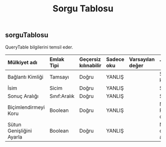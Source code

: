 ﻿---
title: Sorgu Tablosu
second_title: Aspose.Cells Cloud Documen
type: docs
url: /tr/specification/model/querytable/
description: "Aspose.Cells Bulut modeli spesifikasyonu: QueryTable. Açma, oluşturma, düzenleme, bölme, birleştirme, karşılaştırma ve dönüştürme gibi özelliklerle Excel ve diğer elektronik tablo belgelerini zahmetsizce yönetin"
kwords: Excel, Office, Elektronik Tablo, Cloud REST API, QueryTable
weight: 50
---
## **sorguTablosu**

 QueryTable bilgilerini temsil eder.

| Mülkiyet adı| Emlak Tipi| Geçersiz kılınabilir| Sadece oku| Varsayılan değer| Tanım|
|:- |:- |:- |:- |:- |:- |
| Bağlantı Kimliği| Tamsayı| Doğru| YANLIŞ|| Sorgu tablosunun bağlantı kimliğini alır.|
| İsim| Sicim| Doğru| YANLIŞ|| Sorgulanabilirin adını alır.|
| Sonuç Aralığı| Sınıf:Aralık| Doğru| YANLIŞ|| Sonucun aralığını alır.|
| Biçimlendirmeyi Koru| Boolean| Doğru| YANLIŞ|| Nesnenin PreserveFormatting'ini döndürür veya ayarlar.|
| Sütun Genişliğini Ayarla| Boolean| Doğru| YANLIŞ|| NesneninAdjustColumnWidth değerini döndürür veya ayarlar.|

